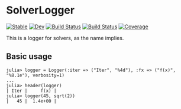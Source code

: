 # SolverLogger

[![Stable](https://img.shields.io/badge/docs-stable-blue.svg)](https://JuliaSmoothOptimizers.github.io/SolverLogger.jl/stable)
[![Dev](https://img.shields.io/badge/docs-dev-blue.svg)](https://JuliaSmoothOptimizers.github.io/SolverLogger.jl/dev)
[![Build Status](https://github.com/JuliaSmoothOptimizers/SolverLogger.jl/workflows/CI/badge.svg)](https://github.com/JuliaSmoothOptimizers/SolverLogger.jl/actions)
[![Build Status](https://api.cirrus-ci.com/github/JuliaSmoothOptimizers/SolverLogger.jl.svg)](https://cirrus-ci.com/github/JuliaSmoothOptimizers/SolverLogger.jl)
[![Coverage](https://codecov.io/gh/JuliaSmoothOptimizers/SolverLogger.jl/branch/master/graph/badge.svg)](https://codecov.io/gh/JuliaSmoothOptimizers/SolverLogger.jl)

This is a logger for solvers, as the name implies.

## Basic usage

```
julia> logger = Logger(:iter => ("Iter", "%4d"), :fx => ("f(x)", "%8.1e"), verbosity=1)
...
julia> header(logger)
| Iter |     f(x) |
julia> logger(45, sqrt(2))
|   45 |  1.4e+00 |
```